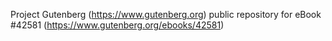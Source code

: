 Project Gutenberg (https://www.gutenberg.org) public repository for eBook #42581 (https://www.gutenberg.org/ebooks/42581)
